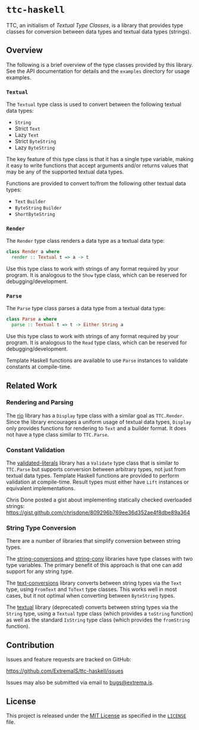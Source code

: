 # `ttc-haskell`

TTC, an initialism of _Textual Type Classes_, is a library that provides type
classes for conversion between data types and textual data types (strings).

## Overview

The following is a brief overview of the type classes provided by this
library.  See the API documentation for details and the `examples` directory
for usage examples.

### `Textual`

The `Textual` type class is used to convert between the following textual data
types:

* `String`
* Strict `Text`
* Lazy `Text`
* Strict `ByteString`
* Lazy `ByteString`

The key feature of this type class is that it has a single type variable,
making it easy to write functions that accept arguments and/or returns values
that may be any of the supported textual data types.

Functions are provided to convert to/from the following other textual data
types:

* `Text` `Builder`
* `ByteString` `Builder`
* `ShortByteString`

### `Render`

The `Render` type class renders a data type as a textual data type:

```haskell
class Render a where
  render :: Textual t => a -> t
```

Use this type class to work with strings of any format required by your
program.  It is analogous to the `Show` type class, which can be reserved
for debugging/development.

### `Parse`

The `Parse` type class parses a data type from a textual data type:

```haskell
class Parse a where
  parse :: Textual t => t -> Either String a
```

Use this type class to work with strings of any format required by your
program.  It is analogous to the `Read` type class, which can be reserved
for debugging/development.

Template Haskell functions are available to use `Parse` instances to validate
constants at compile-time.

## Related Work

### Rendering and Parsing

The [rio](https://hackage.haskell.org/package/rio) library has a `Display`
type class with a similar goal as `TTC.Render`.  Since the library encourages
a uniform usage of textual data types, `Display` only provides functions for
rendering to `Text` and a builder format.  It does not have a type class
similar to `TTC.Parse`.

### Constant Validation

The
[validated-literals](https://hackage.haskell.org/package/validated-literals)
library has a `Validate` type class that is similar to `TTC.Parse` but
supports conversion between arbitrary types, not just from textual data types.
Template Haskell functions are provided to perform validation at compile-time.
Result types must either have `Lift` instances or equivalent implementations.

Chris Done posted a gist about implementing statically checked overloaded
strings: <https://gist.github.com/chrisdone/809296b769ee36d352ae4f8dbe89a364>

### String Type Conversion

There are a number of libraries that simplify conversion between string types.

The
[string-conversions](https://hackage.haskell.org/package/string-conversions)
and [string-conv](https://hackage.haskell.org/package/string-conv) libraries
have type classes with two type variables.  The primary benefit of this
approach is that one can add support for any string type.

The [text-conversions](https://hackage.haskell.org/package/text-conversions)
library converts between string types via the `Text` type, using `FromText`
and `ToText` type classes.  This works well in most cases, but it not optimal
when converting between `ByteString` types.

The [textual](https://hackage.haskell.org/package/textual) library
(deprecated) converts between string types via the `String` type, using a
`Textual` type class (which provides a `toString` function) as well as the
standard `IsString` type class (which provides the `fromString` function).

## Contribution

Issues and feature requests are tracked on GitHub:

<https://github.com/ExtremaIS/ttc-haskell/issues>

Issues may also be submitted via email to <bugs@extrema.is>.

## License

This project is released under the
[MIT License](https://opensource.org/licenses/MIT) as specified in the
[`LICENSE`](/ExtremaIS/ttc-haskell/blob/master/LICENSE) file.
